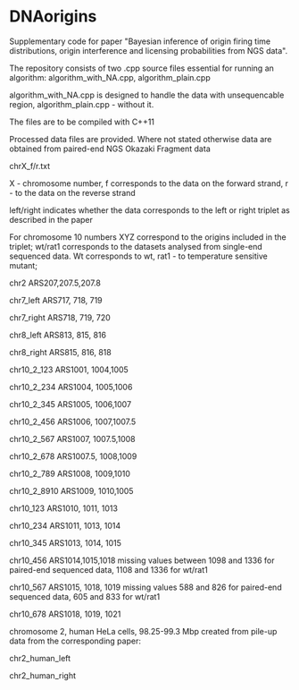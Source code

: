 # DNAorigins
Supplementary code for paper "Bayesian inference of origin firing time distributions, origin interference and licensing probabilities from NGS data".

The repository consists of two .cpp source files essential for running an algorithm: algorithm_with_NA.cpp, algorithm_plain.cpp  

algorithm_with_NA.cpp is designed to handle the data with unsequencable region, algorithm_plain.cpp - without it.

The files are to be compiled with C++11

Processed data files are provided. Where not stated otherwise data are obtained from paired-end NGS Okazaki Fragment data

chrX_f/r.txt

X - chromosome number, f corresponds to the data on the forward strand, r - to the data on the reverse strand

left/right indicates whether the data corresponds to the left or right triplet as described in the paper

For chromosome 10 numbers XYZ correspond to the origins included in the triplet; wt/rat1 corresponds to the datasets analysed from single-end sequenced data. Wt corresponds to wt, rat1 - to temperature sensitive mutant;

chr2 ARS207,207.5,207.8

chr7_left ARS717, 718, 719

chr7_right ARS718, 719, 720

chr8_left ARS813, 815, 816

chr8_right ARS815, 816, 818

chr10_2_123 ARS1001, 1004,1005

chr10_2_234 ARS1004, 1005,1006

chr10_2_345 ARS1005, 1006,1007

chr10_2_456 ARS1006, 1007,1007.5

chr10_2_567 ARS1007, 1007.5,1008

chr10_2_678 ARS1007.5, 1008,1009

chr10_2_789 ARS1008, 1009,1010

chr10_2_8910 ARS1009, 1010,1005

chr10_123 ARS1010, 1011, 1013

chr10_234 ARS1011, 1013, 1014

chr10_345 ARS1013, 1014, 1015

chr10_456 ARS1014,1015,1018 missing values between 1098 and 1336 for paired-end sequenced data, 1108 and 1336 for wt/rat1

chr10_567 ARS1015, 1018, 1019 missing values 588 and 826 for paired-end sequenced data, 605 and 833 for wt/rat1

chr10_678 ARS1018, 1019, 1021

chromosome 2, human HeLa cells, 98.25-99.3 Mbp created from pile-up data from the corresponding paper:

chr2_human_left  

chr2_human_right



